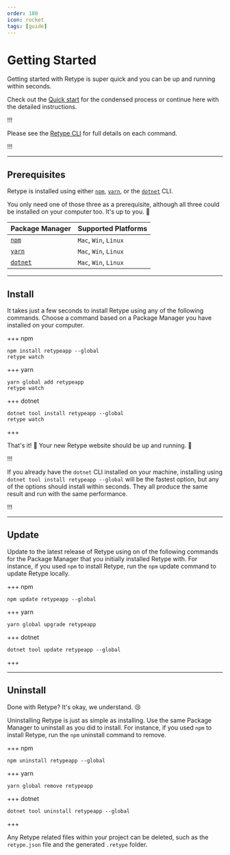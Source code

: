 ```yaml
---
order: 100
icon: rocket
tags: [guide]
---
```

# Getting Started

Getting started with Retype is super quick and you can be up and running within seconds.

Check out the [Quick start](../README.md#quick-start) for the condensed process or continue here with the detailed instructions.

!!!

Please see the [Retype CLI](../cli.md) for full details on each command.

!!!

---

## Prerequisites

Retype is installed using either [`npm`](https://www.npmjs.com/get-npm), [`yarn`](https://classic.yarnpkg.com/en/docs/install/#mac-stable), or the [`dotnet`](https://dotnet.microsoft.com/download/dotnet-core) CLI.

You only need one of those three as a prerequisite, although all three could be installed on your computer too. It's up to you. :raised_hands:

| Package Manager | Supported Platforms |
| --- | --- |
| [`npm`](https://www.npmjs.com/get-npm) | `Mac`, `Win`, `Linux` |
| [`yarn`](https://classic.yarnpkg.com/en/docs/install/#mac-stable) | `Mac`, `Win`, `Linux` |
| [`dotnet`](https://dotnet.microsoft.com/download/dotnet-core) | `Mac`, `Win`, `Linux` |

---

## Install

It takes just a few seconds to install Retype using any of the following commands. Choose a command based on a Package Manager you have installed on your computer.

+++  npm
```
npm install retypeapp --global
retype watch
```
+++  yarn
```
yarn global add retypeapp
retype watch
```
+++  dotnet
```
dotnet tool install retypeapp --global
retype watch
```
+++

That's it! :tada: Your new Retype website should be up and running. :tada:

!!!

If you already have the `dotnet` CLI installed on your machine, installing using `dotnet tool install retypeapp --global` will be the fastest option, but any of the options should install within seconds. They all produce the same result and run with the same performance.

!!!

---

## Update

Update to the latest release of Retype using on of the following commands for the Package Manager that you initially installed Retype with. For instance, if you used `npm` to install Retype, run the `npm` update command to update Retype locally.

+++  npm
```
npm update retypeapp --global
```
+++  yarn
```
yarn global upgrade retypeapp
```
+++  dotnet
```
dotnet tool update retypeapp --global
```
+++

---

## Uninstall

Done with Retype? It's okay, we understand. :cry:

Uninstalling Retype is just as simple as installing. Use the same Package Manager to uninstall as you did to install. For instance, if you used `npm` to install Retype, run the `npm` uninstall command to remove.

+++  npm
```
npm uninstall retypeapp --global
```
+++  yarn
```
yarn global remove retypeapp
```
+++  dotnet
```
dotnet tool uninstall retypeapp --global
```
+++

Any Retype related files within your project can be deleted, such as the `retype.json` file and the generated `.retype` folder.
